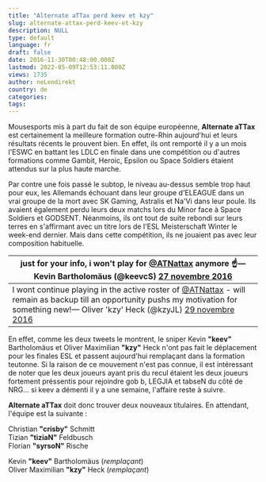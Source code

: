 ```yaml
---
title: "Alternate aTTax perd keev et kzy"
slug: alternate-attax-perd-keev-et-kzy
description: NULL
type: default
language: fr
draft: false
date: 2016-11-30T00:48:00.000Z
lastmod: 2022-05-09T12:53:11.000Z
views: 1735
author: neLendirekt
country: de
categories:
tags:
---
```

Mousesports mis à part du fait de son équipe européenne, **Alternate aTTax** est certainement la meilleure formation outre-Rhin aujourd'hui et leurs résultats récents le prouvent bien. En effet, ils ont remporté il y a un mois l'ESWC en battant les LDLC en finale dans une compétition ou d'autres formations comme Gambit, Heroic, Epsilon ou Space Soldiers étaient attendus sur la plus haute marche. 

Par contre une fois passé le subtop, le niveau au-dessus semble trop haut pour eux, les Allemands échouant dans leur groupe d'ELEAGUE dans un vrai groupe de la mort avec SK Gaming, Astralis et Na'Vi dans leur poule. Ils avaient également perdu leurs deux matchs lors du Minor face à Space Soldiers et GODSENT. Néanmoins, ils ont tout de suite rebondi sur leurs terres en s'affirmant avec un titre lors de l'ESL Meisterschaft Winter le week-end dernier. Mais dans cette compétition, ils ne jouaient pas avec leur composition habituelle.

| just for your info, i won't play for [@ATNattax](https://twitter.com/ATNattax) anymore ☝️— Kevin Bartholomäus (@keevcS) [27 novembre 2016](https://twitter.com/keevcS/status/802948915242954752)                                                                                  |
| --------------------------------------------------------------------------------------------------------------------------------------------------------------------------------------------------------------------------------------------------------------------------------- |
| I wont continue playing in the active roster of [@ATNattax](https://twitter.com/ATNattax) \- will remain as backup till an opportunity pushs my motivation for something new!— Oliver 'kzy' Heck (@kzyJL) [29 novembre 2016](https://twitter.com/kzyJL/status/803731545555017728) |

  
En effet, comme les deux tweets le montrent, le sniper Kevin **"keev"** Bartholomäus et Oliver Maximilian **"kzy"** Heck n'ont pas fait le déplacement pour les finales ESL et passent aujourd'hui remplaçant dans la formation teutonne. Si la raison de ce mouvement n'est pas connue, il est intéressant de noter que les deux joueurs ayant pris du recul étaient les deux joueurs fortement préssentis pour rejoindre gob b, LEGJIA et tabseN du côté de NRG... si keev a démenti il y a une semaine, l'affaire reste à suivre.

**Alternate aTTax** doit donc trouver deux nouveaux titulaires. En attendant, l'équipe est la suivante :

Christian **"crisby"** Schmitt  
Tizian **"tiziaN"** Feldbusch  
Florian **"syrsoN"** Rische

Kevin **"keev"** Bartholomäus (_remplaçant_)  
Oliver Maximilian **"kzy"** Heck (_remplaçant_)
